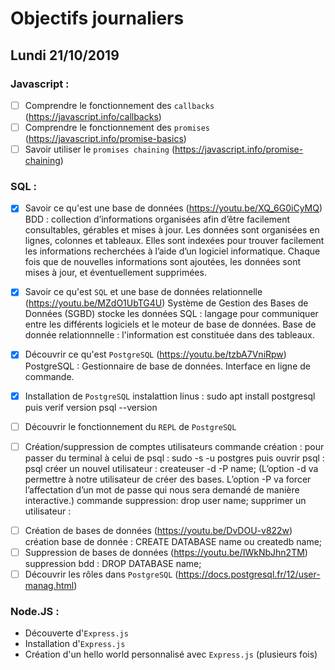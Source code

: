 # Objectifs journaliers

## Lundi 21/10/2019

### Javascript :

- [ ] Comprendre le fonctionnement des `callbacks` (https://javascript.info/callbacks)
- [ ] Comprendre le fonctionnement des `promises` (https://javascript.info/promise-basics)
- [ ] Savoir utiliser le `promises chaining` (https://javascript.info/promise-chaining)

### SQL :

- [x] Savoir ce qu'est une base de données (https://youtu.be/XQ_6G0iCyMQ)
      BDD : collection d’informations organisées afin d’être facilement consultables, gérables et mises à jour.
      Les données sont organisées en lignes, colonnes et tableaux.
      Elles sont indexées pour trouver facilement les informations recherchées à l’aide d’un logiciel informatique. Chaque fois que de nouvelles informations sont ajoutées, les données sont mises à jour, et éventuellement supprimées.
- [x] Savoir ce qu'est `SQL` et une base de données relationnelle (https://youtu.be/MZdO1UbTG4U)
      Système de Gestion des Bases de Données (SGBD) stocke les données
      SQL : langage pour communiquer entre les différents logiciels et le moteur de base de données.
      Base de donnée relationnnelle : l'information est constituée dans des tableaux.

- [x] Découvrir ce qu'est `PostgreSQL` (https://youtu.be/tzbA7VniRpw)
      PostgreSQL : Gestionnaire de base de données. Interface en ligne de commande.
- [x] Installation de `PostgreSQL`
      instalattion linus : sudo apt install postgresql puis verif version psql --version
- [ ] Découvrir le fonctionnement du `REPL` de `PostgreSQL`
- [ ] Création/suppression de comptes utilisateurs
      commande création :
      pour passer du terminal à celui de psql : sudo -s -u postgres
      puis ouvrir psql : psql
      créer un nouvel utilisateur : createuser -d -P name;
      (L’option -d va permettre à notre utilisateur de créer des bases. L’option -P va forcer l’affectation d’un mot de passe qui nous sera demandé de manière interactive.)
      commande suppression: drop user name;
      supprimer un utilisateur :

* [ ] Création de bases de données (https://youtu.be/DvDOU-v822w)
      création base de donnée : CREATE DATABASE name ou createdb name;
* [ ] Suppression de bases de données (https://youtu.be/IWkNbJhn2TM)
      suppression bdd : DROP DATABASE name;
* [ ] Découvrir les rôles dans `PostgreSQL` (https://docs.postgresql.fr/12/user-manag.html)

### Node.JS :

- Découverte d'`Express.js`
- Installation d'`Express.js`
- Création d'un hello world personnalisé avec `Express.js` (plusieurs fois)
